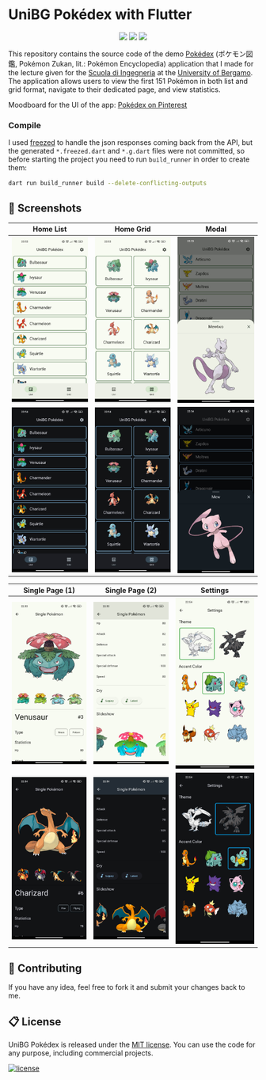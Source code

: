 # UniBG Pokédex with Flutter

<p align="center">
    <a href="https://dart.dev/"><img src="https://img.shields.io/badge/Dart-0175C2?style=for-the-badge&logo=dart&logoColor=white"></a>
    <a href="https://flutter.dev/"><img src="https://img.shields.io/badge/Flutter-02569B?style=for-the-badge&logo=flutter&logoColor=white"></a>
    <a href="https://opensource.org/licenses/MIT"><img src="https://img.shields.io/badge/licence-MIT-green?style=for-the-badge&"></a>
</p>

This repository contains the source code of the demo [Pokédex](https://en.wikipedia.org/wiki/Gameplay_of_Pok%C3%A9mon#Pok%C3%A9dex) (ポケモン図鑑, Pokémon Zukan, lit.: Pokémon Encyclopedia) application that I made for the lecture given for the [Scuola di Ingegneria](https://www.unibg.it/embed-ingegneria/strutture-scuola-ingegneria) at the [University of Bergamo](https://www.unibg.it/). The application allows users to view the first 151 Pokémon in both list and grid format, navigate to their dedicated page, and view statistics.

Moodboard for the UI of the app: [Pokédex on Pinterest](https://www.pinterest.it/polilluminato/pokedex/)

### Compile

I used [freezed](https://pub.dev/packages/freezed) to handle the json responses coming back from the API, but the generated `*.freezed.dart` and `*.g.dart` files were not committed, so before starting the project you need to run `build_runner` in order to create them:

```sh
dart run build_runner build --delete-conflicting-outputs
```

## 📱 Screenshots

| Home List | Home Grid | Modal |
|-|-|-|
| <img width="300" src="screenshots/home_list_light.jpg"> | <img width="300" src="screenshots/home_grid_light.jpg"> | <img width="300" src="screenshots/modal_light.jpg"> | 
| <img width="300" src="screenshots/home_list_dark.jpg"> | <img width="300" src="screenshots/home_grid_dark.jpg"> | <img width="300" src="screenshots/modal_dark.jpg"> | 

| Single Page (1) | Single Page (2) | Settings |
|-|-|-|
| <img width="300" src="screenshots/single_page_top_light.jpg"> | <img width="300" src="screenshots/single_page_bottom_light.jpg"> | <img width="300" src="screenshots/settings_light.jpg"> | 
| <img width="300" src="screenshots/single_page_top_dark.jpg"> | <img width="300" src="screenshots/single_page_bottom_dark.jpg"> | <img width="300" src="screenshots/settings_dark.jpg"> | 

## 💎 Contributing

If you have any idea, feel free to fork it and submit your changes back to me.

## 📋 License

UniBG Pokédex is released under the [MIT license](LICENSE.md). You can use the code for any purpose, including commercial projects.

[![license](https://img.shields.io/badge/License-MIT-yellow.svg)](https://opensource.org/licenses/MIT)